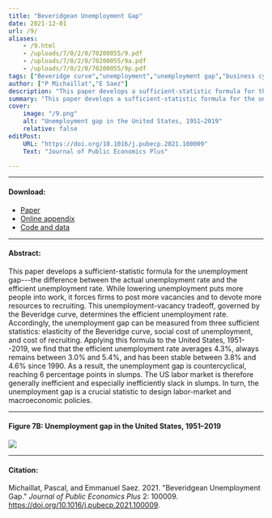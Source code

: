 ```yaml
---
title: "Beveridgean Unemployment Gap" 
date: 2021-12-01
url: /9/
aliases:
    - /9.html
    - /uploads/7/0/2/0/70200055/9.pdf
    - /uploads/7/0/2/0/70200055/9a.pdf
    - /uploads/7/0/2/0/70200055/9p.pdf    
tags: ["Beveridge curve","unemployment","unemployment gap","business cycles","sufficient statistics"]
author: ["P Michaillat","E Saez"]
description: "This paper develops a sufficient-statistic formula for the unemployment gap based on the Beveridge curve. The US gap is countercyclical and often positive." 
summary: "This paper develops a sufficient-statistic formula for the unemployment gap based on the Beveridge curve. The formula features the Beveridge elasticity, unemployment cost, and recruiting cost. In the United States the unemployment gap is generally positive and is countercyclical." 
cover:
    image: "/9.png"
    alt: "Unemployment gap in the United States, 1951–2019"
    relative: false
editPost:
    URL: "https://doi.org/10.1016/j.pubecp.2021.100009"
    Text: "Journal of Public Economics Plus"

---
```


---

#### Download:

- [Paper](/9.pdf)
- [Online appendix](/9a.pdf)
- [Code and data](https://github.com/pmichaillat/unemployment-gap)

---

#### Abstract:

This paper develops a sufficient-statistic formula for the unemployment gap---the difference between the actual unemployment rate and the efficient unemployment rate. While lowering unemployment puts more people into work, it forces firms to post more vacancies and to devote more resources to recruiting. This unemployment-vacancy tradeoff, governed by the Beveridge curve, determines the efficient unemployment rate. Accordingly, the unemployment gap can be measured from three sufficient statistics: elasticity of the Beveridge curve, social cost of unemployment, and cost of recruiting. Applying this formula to the United States, 1951--2019, we find that the efficient unemployment rate averages 4.3%, always remains between 3.0% and 5.4%, and has been stable between 3.8% and 4.6% since 1990. As a result, the unemployment gap is countercyclical, reaching 6 percentage points in slumps. The US labor market is therefore generally inefficient and especially inefficiently slack in slumps. In turn, the unemployment gap is a crucial statistic to design labor-market and macroeconomic policies.

---

#### Figure 7B:  Unemployment gap in the United States, 1951–2019

![](/9.png)

---

#### Citation:

Michaillat, Pascal, and Emmanuel Saez. 2021. "Beveridgean Unemployment Gap." *Journal of Public Economics Plus* 2: 100009. https://doi.org/10.1016/j.pubecp.2021.100009.